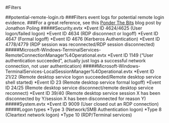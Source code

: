#Filters

##potential-remote-login.rb
###Filters event logs for potential remote login evidence.
###For a great reference, see this [Ponder The Bits](https://ponderthebits.com/2018/02/windows-rdp-related-event-logs-identification-tracking-and-investigation/) blog post by Jonathon Poling
#####Security.evtx
    *Event ID 4624/4625 (User logon/failed logon)
    *Event ID 4634 (RDP disconnect or logoff)
    *Event ID 4647 (Formal logoff)
    *Event ID 4676 (Kerberos Authentication)
    *Event ID 4778/4779 (RDP session was reconnected/RDP session disconnected)
#####Microsoft-Windows-TerminalServices-RemoteConnectionManager%4Operational.evtx
    *Event ID 1149 (“User authentication succeeded”, actually just logs a successful network connection, not user authentication)
#####Microsoft-Windows-TerminalServices-LocalSessionManager%4Operational.evtx
    *Event ID 21/22 (Remote desktop service logon succeeded/Remote desktop service shell started)
    *Event ID 23 (Remote desktop service formal logoff)
    *Event ID 24/25 (Remote desktop service disconnect/remote desktop service reconnect)
    *Event ID 39/40 (Remote desktop service session X has been disconnected by Y/session X has been disconnected for reason Y)
#####System.evtx
    *Event ID 9009 (User closed out an RDP connection)
#####Logon types
    *Type 3 (Network/SMB Authentication logon)
    *Type 8 (Cleartext network logon)
    *Type 10 (RDP/Terminal services)